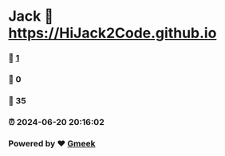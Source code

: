 # Jack :link: https://HiJack2Code.github.io 
### :page_facing_up: [1](https://HiJack2Code.github.io/tag.html) 
### :speech_balloon: 0 
### :hibiscus: 35 
### :alarm_clock: 2024-06-20 20:16:02 
### Powered by :heart: [Gmeek](https://github.com/Meekdai/Gmeek)
